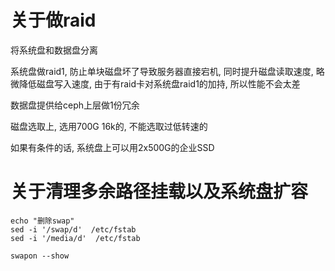# 关于做raid

将系统盘和数据盘分离



系统盘做raid1, 防止单块磁盘坏了导致服务器直接宕机, 同时提升磁盘读取速度, 略微降低磁盘写入速度, 由于有raid卡对系统盘raid1的加持, 所以性能不会太差

数据盘提供给ceph上层做1份冗余



磁盘选取上, 选用700G 16k的, 不能选取过低转速的

如果有条件的话, 系统盘上可以用2x500G的企业SSD

# 关于清理多余路径挂载以及系统盘扩容

```
echo "删除swap"
sed -i '/swap/d'  /etc/fstab
sed -i '/media/d'  /etc/fstab

```



```shell
swapon --show

```